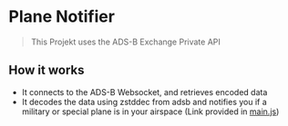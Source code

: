 # Plane Notifier
> This Projekt uses the ADS-B Exchange Private API

## How it works
- It connects to the ADS-B Websocket, and retrieves encoded data
- It decodes the data using zstddec from adsb and notifies you if a military or special plane is in your airspace (Link provided in [main.js](main.js))
